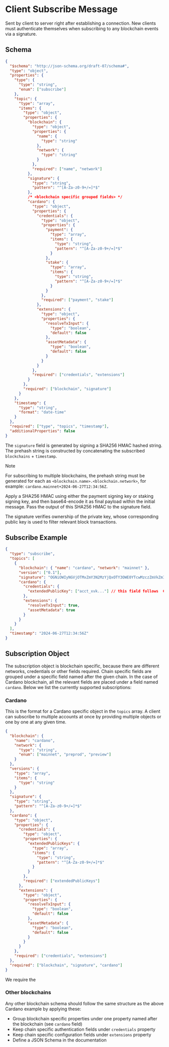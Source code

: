 # Client Subscribe Message

Sent by client to server right after establishing a connection. New clients must authenticate themselves when subscribing to any blockchain events via a signature.

## Schema

```json
{
  "$schema": "http://json-schema.org/draft-07/schema#",
  "type": "object",
  "properties": {
    "type": {
      "type": "string",
      "enum": ["subscribe"]
    },
    "topic": {
      "type": "array",
      "items": {
        "type": "object",
        "properties": {
          "blockchain": {
            "type": "object",
            "properties": {
              "name": {
                "type": "string"
              },
              "network": {
                "type": "string"
              }
            },
            "required": ["name", "network"]
          },
          "signature": {
            "type": "string",
            "pattern": "^[A-Za-z0-9+/=]*$"
          },
          /* <blockchain specific grouped fields> */
          "cardano": {
            "type": "object",
            "properties": {
              "credentials": {
                "type": "object",
                "properties": {
                  "payment": {
                    "type": "array",
                    "items": {
                      "type": "string",
                      "pattern": "^[A-Za-z0-9+/=]*$"
                    }
                  },
                  "stake": {
                    "type": "array",
                    "items": {
                      "type": "string",
                      "pattern": "^[A-Za-z0-9+/=]*$"
                    }
                  }
                },
                "required": ["payment", "stake"]
              },
              "extensions": {
                "type": "object",
                "properties": {
                  "resolveTxInput": {
                    "type": "boolean",
                    "default": false
                  },
                  "assetMetadata": {
                    "type": "boolean",
                    "default": false
                  }
                }
              }
            },
            "required": ["credentials", "extensions"]
          }
        },
        "required": ["blockchain", "signature"]
      }
    },
    "timestamp": {
      "type": "string",
      "format": "date-time"
    }
  },
  "required": ["type", "topics", "timestamp"],
  "additionalProperties": false
}
```

The `signature` field is generated by signing a SHA256 HMAC hashed string. The prehash string is constructed by concatenating the subscribed `blockchains` + `timestamp`.

> [!NOTE]
> For subscribing to multiple blockchains, the prehash string must be generated for each as `<blockchain.name>.<blockchain.network>`, for example:
> `cardano.mainnet+2024-06-27T12:34:56Z`.

Apply a SHA256 HMAC using either the payment signing key or staking signing key, and then base64-encode it as final payload within the initial message. Pass the output of this SHA256 HMAC to the signature field.

The signature verifies ownership of the private key, whose corresponding public key is used to filter relevant block transactions.

## Subscribe Example

```json
{
  "type": "subscribe",
  "topics": [
    {
      "blockchain": { "name": "cardano", "network": "mainnet" },
      "version": ["0.1"],
      "signature": "OGNiOWIyNGVjOTMxZmY3N2MzYjQxOTY3OWE0YTcwMzczZmVkZmIxNDZmMDE0ODk0Nzg4YjUxMmIzMjE4MDdiYw==", // base64, SHA256 HMAC with your signing key
      "cardano": {
        "credentials": {
          "extendedPublicKey": ["acct_xvk..."] // this field follows  CIP-0005
        },
        "extensions": {
          "resolveTxInput": true,
          "assetMetadata": true
        }
      }
    }
  ],
  "timestamp": "2024-06-27T12:34:56Z"
}
```

## Subscription Object

The subscription object is blockchain specific, because there are different networks, credentials or other fields required.
Chain specific fields are grouped under a specific field named after the given chain.
In the case of Cardano blockchain, all the relevant fields are placed under a field named `cardano`.
Below we list the currently supported subscriptions:

### Cardano

This is the format for a Cardano specific object in the `topics` array. A client can subscribe to multiple accounts at once by providing multiple objects or one by one at any given time.

```json
{
  "blockchain": {
    "name": "cardano",
    "network": {
      "type": "string",
      "enum": ["mainnet", "preprod", "preview"]
    }
  },
  "versions": {
    "type": "array",
    "items": {
      "type": "string"
    }
  },
  "signature": {
    "type": "string",
    "pattern": "^[A-Za-z0-9+/=]*$"
  },
  "cardano": {
    "type": "object",
    "properties": {
      "credentials": {
        "type": "object",
        "properties": {
          "extendedPublicKeys": {
            "type": "array",
            "items": {
              "type": "string",
              "pattern": "^[A-Za-z0-9+/=]*$"
            }
          }
        },
        "required": ["extendedPublicKeys"]
      },
      "extensions": {
        "type": "object",
        "properties": {
          "resolveTxInput": {
            "type": "boolean",
            "default": false
          },
          "assetMetadata": {
            "type": "boolean",
            "default": false
          }
        }
      }
    },
    "required": ["credentials", "extensions"]
  },
  "required": ["blockchain", "signature", "cardano"]
}
```

We require the

### Other blockchains

Any other blockchain schema should follow the same structure as the above Cardano example by applying these:

- Group blockchain specific properties under one property named after the blockchain (see `cardano` field)
- Keep chain specific authentication fields under `credentials` property
- Keep chain specific configuration fields under `extensions` property
- Define a JSON Schema in the documentation
